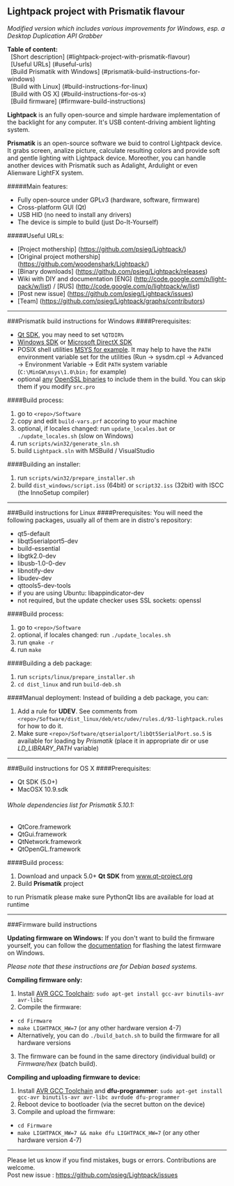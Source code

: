 Lightpack project with Prismatik flavour
---------
*Modified version which includes various improvements for Windows, esp. a Desktop Duplication API Grabber*

**Table of content:** <br />
&nbsp;&nbsp;[Short description] (#lightpack-project-with-prismatik-flavour) <br />
&nbsp;&nbsp;[Useful URLs] (#useful-urls) <br />
&nbsp;&nbsp;[Build Prismatik with Windows] (#prismatik-build-instructions-for-windows) <br />
&nbsp;&nbsp;[Build with Linux] (#build-instructions-for-linux) <br />
&nbsp;&nbsp;[Build with OS X] (#build-instructions-for-os-x) <br />
&nbsp;&nbsp;[Build firmware] (#firmware-build-instructions) <br />


**Lightpack** is an fully open-source and simple hardware implementation of the backlight for any computer. It's USB content-driving ambient lighting system.

**Prismatik** is an open-source software we buid to control Lightpack device. It grabs screen, analize picture,
calculate resulting colors and provide soft and gentle lighting with Lightpack device. Moreother, you can
handle another devices with Prismatik such as Adalight, Ardulight or even Alienware LightFX system.

#####Main features:
* Fully open-source under GPLv3 (hardware, software, firmware)
* Cross-platform GUI (Qt)
* USB HID (no need to install any drivers)
* The device is simple to build (just Do-It-Yourself)

#####Useful URLs:
* [Project mothership] (https://github.com/psieg/Lightpack/)
* [Original project mothership] (https://github.com/woodenshark/Lightpack/)
* [Binary downloads] (https://github.com/psieg/Lightpack/releases)
* Wiki with DIY and documentation [ENG] (http://code.google.com/p/light-pack/w/list) / [RUS] (http://code.google.com/p/lightpack/w/list)
* [Post new issue] (https://github.com/psieg/Lightpack/issues)
* [Team] (https://github.com/psieg/Lightpack/graphs/contributors)

---

###Prismatik build instructions for Windows
####Prerequisites:
* [Qt SDK](http://qt-project.org/downloads), you may need to set `%QTDIR%`
* [Windows SDK](https://msdn.microsoft.com/en-us/windows/desktop/ff851942.aspx) or [Microsoft DirectX SDK](http://www.microsoft.com/en-us/download/details.aspx?id=6812)
* POSIX shell utilities [MSYS for example](http://www.mingw.org/wiki/MSYS). It may help to have the `PATH` environment variable set for the utilities (Run &rarr; sysdm.cpl &rarr; Advanced &rarr; Environment Variable &rarr; Edit `PATH` system variable (`C:\MinGW\msys\1.0\bin;` for example)
* optional [any](https://wiki.openssl.org/index.php/Binaries) [OpenSSL binaries](https://slproweb.com/products/Win32OpenSSL.html) to include them in the build. You can skip them if you modify ``src.pro``

####Build process:
1. go to `<repo>/Software`
2. copy and edit `build-vars.prf` accoring to your machine
2. optional, if locales changed: run `update_locales.bat` or `./update_locales.sh` (slow on Windows)
3. run `scripts/win32/generate_sln.sh`
4. build `Lightpack.sln` with MSBuild / VisualStudio

####Building an installer:
1. run `scripts/win32/prepare_installer.sh`
2. build `dist_windows/script.iss` (64bit) or `script32.iss` (32bit) with ISCC (the InnoSetup compiler)

---

###Build instructions for Linux
####Prerequisites:
You will need the following packages, usually all of them are in distro's repository:
* qt5-default
* libqt5serialport5-dev
* build-essential
* libgtk2.0-dev
* libusb-1.0-0-dev
* libnotify-dev
* libudev-dev
* qttools5-dev-tools
* if you are using Ubuntu: libappindicator-dev
* not required, but the update checker uses SSL sockets: openssl

####Build process:
1. go to `<repo>/Software`
2. optional, if locales changed: run `./update_locales.sh`
3. run `qmake -r`
4. run `make`

####Building a deb package:
1. run `scripts/linux/prepare_installer.sh`
2. `cd dist_linux` and run `build-deb.sh`

####Manual deployment:
Instead of building a deb package, you can:

1. Add a rule for **UDEV**. See comments from `<repo>/Software/dist_linux/deb/etc/udev/rules.d/93-lightpack.rules` for how to do it.
2. Make sure `<repo>/Software/qtserialport/libQt5SerialPort.so.5` is available for loading by *Prismatik* (place it in appropriate dir or use *LD_LIBRARY_PATH* variable)

---

###Build instructions for OS X
####Prerequisites:
* Qt SDK (5.0+)
* MacOSX 10.9.sdk

###### Whole dependencies list for Prismatik 5.10.1:
* QtCore.framework
* QtGui.framework
* QtNetwork.framework
* QtOpenGL.framework

####Build process:
1. Download and unpack 5.0+ **Qt SDK** from www.qt-project.org
4. Build **Prismatik** project

to run Prismatik please make sure PythonQt libs are available for load at runtime

---

###Firmware build instructions

**Updating firmware on Windows:**
If you don't want to build the firmware yourself, you can follow the [documentation](https://github.com/Atarity/Lightpack-docs/blob/master/EN/Lightpack_firmware_update_with_FLIP_utility.md) for flashing the latest firmware on Windows.

*Please note that these instructions are for Debian based systems.*

**Compiling firmware only:**

1. Install [AVR GCC Toolchain](http://avr-eclipse.sourceforge.net/wiki/index.php/The_AVR_GCC_Toolchain): `sudo apt-get install gcc-avr binutils-avr avr-libc`
2. Compile the firmware:
  * `cd Firmware`
  * `make LIGHTPACK_HW=7` (or any other hardware version 4-7)
  * Alternatively, you can do `./build_batch.sh` to build the firmware for all hardware versions
3. The firmware can be found in the same directory (individual build) or *Firmware/hex* (batch build).

**Compiling and uploading firmware to device:**

1. Install [AVR GCC Toolchain](http://avr-eclipse.sourceforge.net/wiki/index.php/The_AVR_GCC_Toolchain) and **dfu-programmer**: `sudo apt-get install gcc-avr binutils-avr avr-libc avrdude dfu-programmer`
2. Reboot device to bootloader (via the secret button on the device)
3. Compile and upload the firmware:
  * `cd Firmware`
  * `make LIGHTPACK_HW=7 && make dfu LIGHTPACK_HW=7` (or any other hardware version 4-7)

---

Please let us know if you find mistakes, bugs or errors. Contributions are welcome.<br />
Post new issue : https://github.com/psieg/Lightpack/issues
